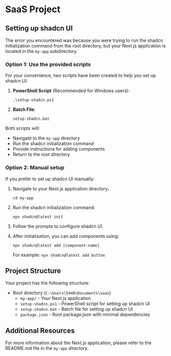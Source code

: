 # SaaS Project

## Setting up shadcn UI

The error you encountered was because you were trying to run the shadcn initialization command from the root directory, but your Next.js application is located in the `my-app` subdirectory.

### Option 1: Use the provided scripts

For your convenience, two scripts have been created to help you set up shadcn UI:

1. **PowerShell Script** (Recommended for Windows users):
   ```
   .\setup-shadcn.ps1
   ```

2. **Batch File**:
   ```
   setup-shadcn.bat
   ```

Both scripts will:
- Navigate to the `my-app` directory
- Run the shadcn initialization command
- Provide instructions for adding components
- Return to the root directory

### Option 2: Manual setup

If you prefer to set up shadcn UI manually:

1. Navigate to your Next.js application directory:
   ```
   cd my-app
   ```

2. Run the shadcn initialization command:
   ```
   npx shadcn@latest init
   ```

3. Follow the prompts to configure shadcn UI.

4. After initialization, you can add components using:
   ```
   npx shadcn@latest add [component-name]
   ```
   For example: `npx shadcn@latest add button`

## Project Structure

Your project has the following structure:
- Root directory (`C:\Users\5440\Documents\saas`)
  - `my-app/` - Your Next.js application
  - `setup-shadcn.ps1` - PowerShell script for setting up shadcn UI
  - `setup-shadcn.bat` - Batch file for setting up shadcn UI
  - `package.json` - Root package.json with minimal dependencies

## Additional Resources

For more information about the Next.js application, please refer to the README.md file in the `my-app` directory.